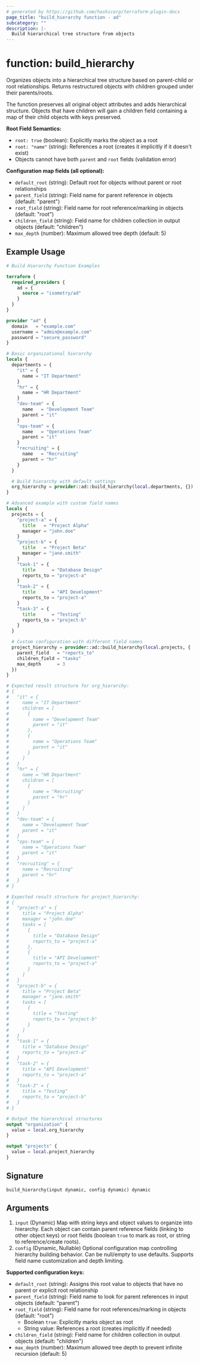 ```yaml
---
# generated by https://github.com/hashicorp/terraform-plugin-docs
page_title: "build_hierarchy function - ad"
subcategory: ""
description: |-
  Build hierarchical tree structure from objects
---
```


# function: build_hierarchy

Organizes objects into a hierarchical tree structure based on parent-child or root relationships. Returns restructured objects with children grouped under their parents/roots.

The function preserves all original object attributes and adds hierarchical structure. Objects that have children will gain a children field containing a map of their child objects with keys preserved.

**Root Field Semantics:**
- `root: true` (boolean): Explicitly marks the object as a root
- `root: "name"` (string): References a root (creates it implicitly if it doesn't exist)
- Objects cannot have both `parent` and `root` fields (validation error)

**Configuration map fields (all optional):**
- `default_root` (string): Default root for objects without parent or root relationships
- `parent_field` (string): Field name for parent reference in objects (default: "parent")
- `root_field` (string): Field name for root reference/marking in objects (default: "root")
- `children_field` (string): Field name for children collection in output objects (default: "children")
- `max_depth` (number): Maximum allowed tree depth (default: 5)

## Example Usage

```terraform
# Build Hierarchy Function Examples

terraform {
  required_providers {
    ad = {
      source = "isometry/ad"
    }
  }
}

provider "ad" {
  domain   = "example.com"
  username = "admin@example.com"
  password = "secure_password"
}

# Basic organizational hierarchy
locals {
  departments = {
    "it" = {
      name = "IT Department"
    }
    "hr" = {
      name = "HR Department"
    }
    "dev-team" = {
      name   = "Development Team"
      parent = "it"
    }
    "ops-team" = {
      name   = "Operations Team"
      parent = "it"
    }
    "recruiting" = {
      name   = "Recruiting"
      parent = "hr"
    }
  }

  # Build hierarchy with default settings
  org_hierarchy = provider::ad::build_hierarchy(local.departments, {})
}

# Advanced example with custom field names
locals {
  projects = {
    "project-a" = {
      title   = "Project Alpha"
      manager = "john.doe"
    }
    "project-b" = {
      title   = "Project Beta"
      manager = "jane.smith"
    }
    "task-1" = {
      title      = "Database Design"
      reports_to = "project-a"
    }
    "task-2" = {
      title      = "API Development"
      reports_to = "project-a"
    }
    "task-3" = {
      title      = "Testing"
      reports_to = "project-b"
    }
  }

  # Custom configuration with different field names
  project_hierarchy = provider::ad::build_hierarchy(local.projects, {
    parent_field   = "reports_to"
    children_field = "tasks"
    max_depth      = 3
  })
}

# Expected result structure for org_hierarchy:
# {
#   "it" = {
#     name = "IT Department"
#     children = [
#       {
#         name = "Development Team"
#         parent = "it"
#       },
#       {
#         name = "Operations Team"
#         parent = "it"
#       }
#     ]
#   }
#   "hr" = {
#     name = "HR Department"
#     children = [
#       {
#         name = "Recruiting"
#         parent = "hr"
#       }
#     ]
#   }
#   "dev-team" = {
#     name = "Development Team"
#     parent = "it"
#   }
#   "ops-team" = {
#     name = "Operations Team"
#     parent = "it"
#   }
#   "recruiting" = {
#     name = "Recruiting"
#     parent = "hr"
#   }
# }

# Expected result structure for project_hierarchy:
# {
#   "project-a" = {
#     title = "Project Alpha"
#     manager = "john.doe"
#     tasks = [
#       {
#         title = "Database Design"
#         reports_to = "project-a"
#       },
#       {
#         title = "API Development"
#         reports_to = "project-a"
#       }
#     ]
#   }
#   "project-b" = {
#     title = "Project Beta"
#     manager = "jane.smith"
#     tasks = [
#       {
#         title = "Testing"
#         reports_to = "project-b"
#       }
#     ]
#   }
#   "task-1" = {
#     title = "Database Design"
#     reports_to = "project-a"
#   }
#   "task-2" = {
#     title = "API Development"
#     reports_to = "project-a"
#   }
#   "task-3" = {
#     title = "Testing"
#     reports_to = "project-b"
#   }
# }

# Output the hierarchical structures
output "organization" {
  value = local.org_hierarchy
}

output "projects" {
  value = local.project_hierarchy
}
```

## Signature

<!-- signature generated by tfplugindocs -->
```text
build_hierarchy(input dynamic, config dynamic) dynamic
```

## Arguments

<!-- arguments generated by tfplugindocs -->
1. `input` (Dynamic) Map with string keys and object values to organize into hierarchy. Each object can contain parent reference fields (linking to other object keys) or root fields (boolean `true` to mark as root, or string to reference/create roots).
1. `config` (Dynamic, Nullable) Optional configuration map controlling hierarchy building behavior. Can be null/empty to use defaults. Supports field name customization and depth limiting.

**Supported configuration keys:**
- `default_root` (string): Assigns this root value to objects that have no parent or explicit root relationship
- `parent_field` (string): Field name to look for parent references in input objects (default: "parent")
- `root_field` (string): Field name for root references/marking in objects (default: "root")
  - Boolean `true`: Explicitly marks object as root
  - String value: References a root (creates implicitly if needed)
- `children_field` (string): Field name for children collection in output objects (default: "children")
- `max_depth` (number): Maximum allowed tree depth to prevent infinite recursion (default: 5)
